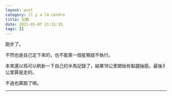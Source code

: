 ```yaml
---
layout: post
category: il y a là cendre
title: 也算
date: 2021-01-07 21:31:35
tags: []
---
```


跑步了。

不然也是自己定下來的，也不能第一個星期就不執行。

本來還以爲可以刷新一下自己的半馬記錄了，結果18公里開始有點腿抽筋。最後3公里算是走的。

不過也算跑了唄。


------





